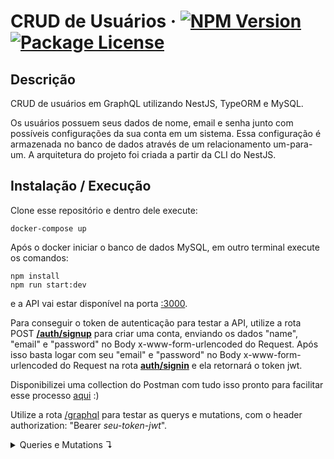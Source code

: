 # CRUD de Usuários &middot; <a href="https://www.npmjs.com/~nestjscore" target="_blank"><img src="https://img.shields.io/npm/v/@nestjs/core.svg" alt="NPM Version" /></a> <a href="https://www.npmjs.com/~nestjscore" target="_blank"><img src="https://img.shields.io/npm/l/@nestjs/core.svg" alt="Package License" /></a>
<!-- <a href="https://coveralls.io/github/nestjs/nest?branch=master" target="_blank"><img src="https://coveralls.io/repos/github/nestjs/nest/badge.svg?branch=master#9" alt="Coverage" /></a> -->
</p>

## Descrição

CRUD de usuários em GraphQL utilizando NestJS, TypeORM e MySQL.

Os usuários possuem seus dados de nome, email e senha junto com possíveis configurações da sua conta em um sistema. Essa configuração é armazenada no banco de dados através de um relacionamento um-para-um. A arquitetura do projeto foi criada a partir da CLI do NestJS.

## Instalação / Execução

Clone esse repositório e dentro dele execute:

```shell
docker-compose up
```

Após o docker iniciar o banco de dados MySQL, em outro terminal execute os comandos:

```shell
npm install
npm run start:dev
```

e a API vai estar disponível na porta [:3000](http://localhost:3000/).

Para conseguir o token de autenticação para testar a API, utilize a rota POST [**/auth/signup**](localhost:3000/auth/signup) para criar uma conta, enviando os dados "name", "email" e "password" no Body x-www-form-urlencoded do Request.
Após isso basta logar com seu "email" e "password" no Body x-www-form-urlencoded do Request na rota [**auth/signin**](localhost:3000/auth/signin) e ela retornará o token jwt.

Disponibilizei uma collection do Postman com tudo isso pronto para facilitar esse processo [aqui](https://github.com/lucasthalless/users-crud/blob/main/users-crud.postman_collection.json) :)

Utilize a rota [/graphql](http://localhost:3000/graphql) para testar as querys e mutations, com o header authorization: "Bearer *seu-token-jwt*".

<details> 
<summary> Queries e Mutations ↴</summary>
<br>

- getUsers
```
{
	getUsers {
    id
    name
    email
    settings {
      userId
      receiveEmails
      receiveNotifications
    }
  }
}
```

- getUser
```
{
  getUser(id: 1) {
    id
    name
    email
    password
    settings {
      userId
      receiveEmails
      receiveNotifications
    }
  }
}
```

- createUser
```
mutation {
  createUser (createUserInput: {name: "maria", email: "maria@gmail.com", password: "m4r14"}){
    id
    name
    email
    password
    settings {
      userId
      receiveEmails
      receiveNotifications
    }
  }
}
```

- updateUser
```
mutation {
  updateUser (id: 1, updateUserInput: {name:"maria", email: "maria@gmail.com", password:"maria123"}){
    id
    name
    email
    password
    settings {
      userId
      receiveEmails
      receiveNotifications
    }
  }
}
```

- removeUser
```
mutation {
  removeUser (id: 1)
}
```

- createUserSettings
```
mutation {
  createUserSettings (createUserSettingsInput: {userId: 22, receiveEmails: false, receiveNotifications: true}) {
    userId
    receiveEmails
    receiveNotifications
  }
}
```

- updateUserSettings
```
mutation {
  updateUserSettings (userId: 22, updateUserSettingsInput: {receiveEmails: true, receiveNotifications: true}) {
    userId
    receiveEmails
    receiveNotifications
  }
}
```

</details>
<!-- ## Testes

```bash
# unit tests
$ npm run test

# e2e tests
$ npm run test:e2e

# test coverage
$ npm run test:cov
```
-->

## Requisitos / To do

- [x] Api Graphql com NestJS
- [x] Crud de Usuarios (com Graphql)
- [x] Rota Rest para autenticação
- [x] Estruturação de entity e db com typeorm
- [ ] Imagem Docker
- [ ] Testes com Jest
- [ ] Paginação, Filtros e Ordenacão na Query Graphql